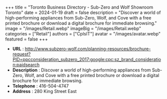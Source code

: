 +++
title = "Toronto Business Directory - Sub-Zero and Wolf Showroom Toronto"
date = 2024-01-19
draft = false
description = "Discover a world of high-performing appliances from Sub-Zero, Wolf, and Cove with a free printed brochure or download a digital brochure for immediate browsing."
image = "/images/Retail.webp"
imageBig = "/images/Retail.webp"
categories = ["Retail"]
authors = ["CplsIT"]
avatar = "/images/avatar.webp"
featured = false
+++


* **URL** :  http://www.subzero-wolf.com/planning-resources/brochure-request?PID=ppcconsideration_subzero_2017:google:cpc:sz_brand_consideration:paidsearch
* **Description** : Discover a world of high-performing appliances from Sub-Zero, Wolf, and Cove with a free printed brochure or download a digital brochure for immediate browsing.
* **Telephone** : 416-504-4747
* **Address** : 280 King Street East